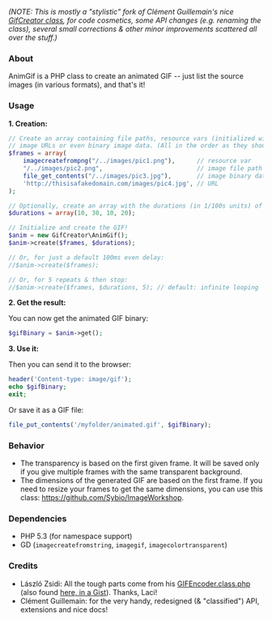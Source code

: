 *(NOTE: This is mostly a "stylistic" fork of Clément Guillemain's nice [GifCreator class](https://github.com/Sybio/GifCreator), for code cosmetics, some API changes (e.g. renaming the class), several small corrections & other minor improvements scattered all over the stuff.)*

### About 

AnimGif is a PHP class to create an animated GIF -- just list the source images (in various formats), and that's it!


### Usage

**1. Creation:**

```php
// Create an array containing file paths, resource vars (initialized with imagecreatefromXXX), 
// image URLs or even binary image data. (All in the order as they should appear.)
$frames = array(
    imagecreatefrompng("/../images/pic1.png"),      // resource var
    "/../images/pic2.png",                          // image file path
    file_get_contents("/../images/pic3.jpg"),       // image binary data
    'http://thisisafakedomain.com/images/pic4.jpg', // URL
);

// Optionally, create an array with the durations (in 1/100s units) of every frame
$durations = array(10, 30, 10, 20);

// Initialize and create the GIF!
$anim = new GifCreator\AnimGif();
$anim->create($frames, $durations);

// Or, for just a default 100ms even delay:
//$anim->create($frames);

// Or, for 5 repeats & then stop:
//$anim->create($frames, $durations, 5); // default: infinite looping
```

**2. Get the result:**

You can now get the animated GIF binary:

```php
$gifBinary = $anim->get();
```

**3. Use it:**

Then you can send it to the browser:

```php
header('Content-type: image/gif');
echo $gifBinary;
exit;
```

Or save it as a GIF file:

```php
file_put_contents('/myfolder/animated.gif', $gifBinary);
```


### Behavior

- The transparency is based on the first given frame. It will be saved only if you give multiple frames with the same transparent background.
- The dimensions of the generated GIF are based on the first frame. If you need to resize your frames to get the same dimensions, you can use 
this class: https://github.com/Sybio/ImageWorkshop.


### Dependencies

* PHP 5.3 (for namespace support)
* GD (`imagecreatefromstring`, `imagegif`, `imagecolortransparent`)


### Credits

* László Zsidi: All the tough parts come from his [GIFEncoder.class.php](http://www.phpclasses.org/package/3163) (also found [here, in a Gist](https://gist.github.com/allometry/1438842)). Thanks, Laci!
* Clément Guillemain: for the very handy, redesigned (& "classified") API, extensions and nice docs!

